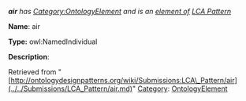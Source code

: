 ___air__ has [Category:OntologyElement](../../Category/OntologyElement.md "Category:OntologyElement") and is an [element of](../../Property/ElementOf.md "Property:ElementOf") [LCA Pattern](../../Submissions/LCA_Pattern.md "Submissions:LCA Pattern")_


  





__Name__: air 


__Type:__ owl:NamedIndividual 


__Description__: 





Retrieved from "[http://ontologydesignpatterns.org/wiki/Submissions:LCA\_Pattern/air](../../Submissions/LCA_Pattern/air.md)"
 [Category](http://ontologydesignpatterns.org/wiki/Special:Categories "Special:Categories"): [OntologyElement](../../Category/OntologyElement.md "Category:OntologyElement")